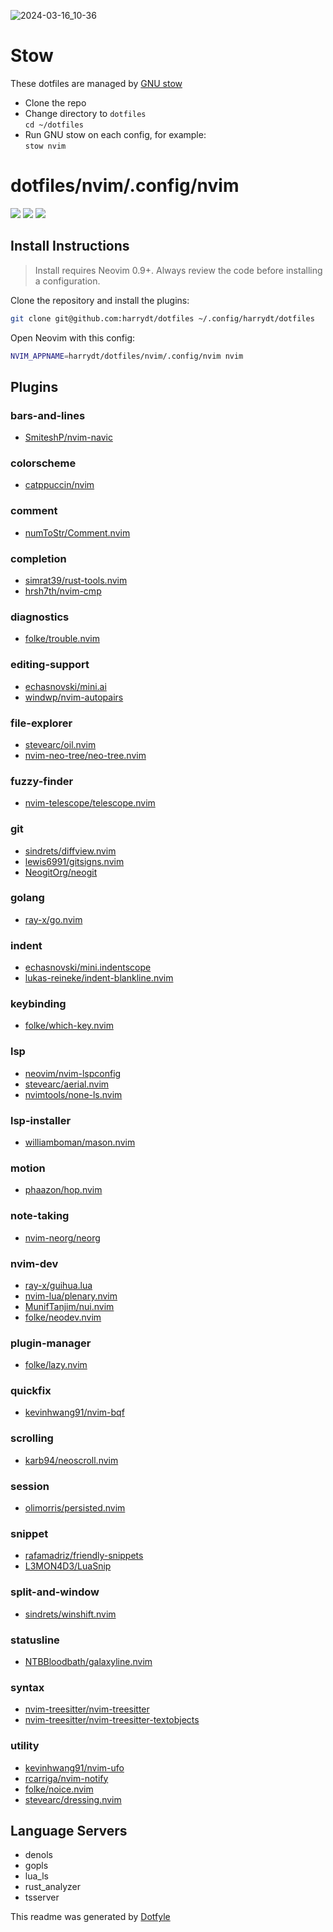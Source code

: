 
![2024-03-16_10-36](https://github.com/harrydt/dotfiles/assets/15040151/bf7bba5b-c6fd-4794-a37f-9178f3e640eb)
# Stow
These dotfiles are managed by [GNU stow](https://www.gnu.org/software/stow/)
- Clone the repo
- Change directory to `dotfiles`\
  `cd ~/dotfiles`
- Run GNU stow on each config, for example:\
  `stow nvim`

# dotfiles/nvim/.config/nvim

<a href="https://dotfyle.com/harrydt/dotfiles-nvim-config-nvim"><img src="https://dotfyle.com/harrydt/dotfiles-nvim-config-nvim/badges/plugins?style=flat" /></a>
<a href="https://dotfyle.com/harrydt/dotfiles-nvim-config-nvim"><img src="https://dotfyle.com/harrydt/dotfiles-nvim-config-nvim/badges/leaderkey?style=flat" /></a>
<a href="https://dotfyle.com/harrydt/dotfiles-nvim-config-nvim"><img src="https://dotfyle.com/harrydt/dotfiles-nvim-config-nvim/badges/plugin-manager?style=flat" /></a>


## Install Instructions

 > Install requires Neovim 0.9+. Always review the code before installing a configuration.

Clone the repository and install the plugins:

```sh
git clone git@github.com:harrydt/dotfiles ~/.config/harrydt/dotfiles
```

Open Neovim with this config:

```sh
NVIM_APPNAME=harrydt/dotfiles/nvim/.config/nvim nvim
```

## Plugins

### bars-and-lines

+ [SmiteshP/nvim-navic](https://dotfyle.com/plugins/SmiteshP/nvim-navic)
### colorscheme

+ [catppuccin/nvim](https://dotfyle.com/plugins/catppuccin/nvim)
### comment

+ [numToStr/Comment.nvim](https://dotfyle.com/plugins/numToStr/Comment.nvim)
### completion

+ [simrat39/rust-tools.nvim](https://dotfyle.com/plugins/simrat39/rust-tools.nvim)
+ [hrsh7th/nvim-cmp](https://dotfyle.com/plugins/hrsh7th/nvim-cmp)
### diagnostics

+ [folke/trouble.nvim](https://dotfyle.com/plugins/folke/trouble.nvim)
### editing-support

+ [echasnovski/mini.ai](https://dotfyle.com/plugins/echasnovski/mini.ai)
+ [windwp/nvim-autopairs](https://dotfyle.com/plugins/windwp/nvim-autopairs)
### file-explorer

+ [stevearc/oil.nvim](https://dotfyle.com/plugins/stevearc/oil.nvim)
+ [nvim-neo-tree/neo-tree.nvim](https://dotfyle.com/plugins/nvim-neo-tree/neo-tree.nvim)
### fuzzy-finder

+ [nvim-telescope/telescope.nvim](https://dotfyle.com/plugins/nvim-telescope/telescope.nvim)
### git

+ [sindrets/diffview.nvim](https://dotfyle.com/plugins/sindrets/diffview.nvim)
+ [lewis6991/gitsigns.nvim](https://dotfyle.com/plugins/lewis6991/gitsigns.nvim)
+ [NeogitOrg/neogit](https://dotfyle.com/plugins/NeogitOrg/neogit)
### golang

+ [ray-x/go.nvim](https://dotfyle.com/plugins/ray-x/go.nvim)
### indent

+ [echasnovski/mini.indentscope](https://dotfyle.com/plugins/echasnovski/mini.indentscope)
+ [lukas-reineke/indent-blankline.nvim](https://dotfyle.com/plugins/lukas-reineke/indent-blankline.nvim)
### keybinding

+ [folke/which-key.nvim](https://dotfyle.com/plugins/folke/which-key.nvim)
### lsp

+ [neovim/nvim-lspconfig](https://dotfyle.com/plugins/neovim/nvim-lspconfig)
+ [stevearc/aerial.nvim](https://dotfyle.com/plugins/stevearc/aerial.nvim)
+ [nvimtools/none-ls.nvim](https://dotfyle.com/plugins/nvimtools/none-ls.nvim)
### lsp-installer

+ [williamboman/mason.nvim](https://dotfyle.com/plugins/williamboman/mason.nvim)
### motion

+ [phaazon/hop.nvim](https://dotfyle.com/plugins/phaazon/hop.nvim)
### note-taking

+ [nvim-neorg/neorg](https://dotfyle.com/plugins/nvim-neorg/neorg)
### nvim-dev

+ [ray-x/guihua.lua](https://dotfyle.com/plugins/ray-x/guihua.lua)
+ [nvim-lua/plenary.nvim](https://dotfyle.com/plugins/nvim-lua/plenary.nvim)
+ [MunifTanjim/nui.nvim](https://dotfyle.com/plugins/MunifTanjim/nui.nvim)
+ [folke/neodev.nvim](https://dotfyle.com/plugins/folke/neodev.nvim)
### plugin-manager

+ [folke/lazy.nvim](https://dotfyle.com/plugins/folke/lazy.nvim)
### quickfix

+ [kevinhwang91/nvim-bqf](https://dotfyle.com/plugins/kevinhwang91/nvim-bqf)
### scrolling

+ [karb94/neoscroll.nvim](https://dotfyle.com/plugins/karb94/neoscroll.nvim)
### session

+ [olimorris/persisted.nvim](https://dotfyle.com/plugins/olimorris/persisted.nvim)
### snippet

+ [rafamadriz/friendly-snippets](https://dotfyle.com/plugins/rafamadriz/friendly-snippets)
+ [L3MON4D3/LuaSnip](https://dotfyle.com/plugins/L3MON4D3/LuaSnip)
### split-and-window

+ [sindrets/winshift.nvim](https://dotfyle.com/plugins/sindrets/winshift.nvim)
### statusline

+ [NTBBloodbath/galaxyline.nvim](https://dotfyle.com/plugins/NTBBloodbath/galaxyline.nvim)
### syntax

+ [nvim-treesitter/nvim-treesitter](https://dotfyle.com/plugins/nvim-treesitter/nvim-treesitter)
+ [nvim-treesitter/nvim-treesitter-textobjects](https://dotfyle.com/plugins/nvim-treesitter/nvim-treesitter-textobjects)
### utility

+ [kevinhwang91/nvim-ufo](https://dotfyle.com/plugins/kevinhwang91/nvim-ufo)
+ [rcarriga/nvim-notify](https://dotfyle.com/plugins/rcarriga/nvim-notify)
+ [folke/noice.nvim](https://dotfyle.com/plugins/folke/noice.nvim)
+ [stevearc/dressing.nvim](https://dotfyle.com/plugins/stevearc/dressing.nvim)
## Language Servers

+ denols
+ gopls
+ lua_ls
+ rust_analyzer
+ tsserver


 This readme was generated by [Dotfyle](https://dotfyle.com)
